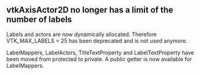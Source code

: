 ## vtkAxisActor2D no longer has a limit of the number of labels

Labels and actors are now dynamically allocated.
Therefore VTK_MAX_LABELS = 25 has been deprecated and is not used anymore.

LabelMappers, LabelActors, TitleTextProperty and LabelTextProperty have been moved from protected to private.
A public getter is now available for LabelMappers.
